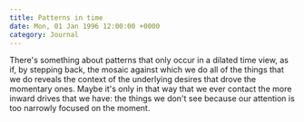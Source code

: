 ```yaml
---
title: Patterns in time
date: Mon, 01 Jan 1996 12:00:00 +0000
category: Journal
---
```


There's something about patterns that only occur in a dilated time view,
as if, by stepping back, the mosaic against which we do all of the
things that we do reveals the context of the underlying desires that
drove the momentary ones.  Maybe it's only in that way that we ever
contact the more inward drives that we have: the things we don't see
because our attention is too narrowly focused on the moment.


